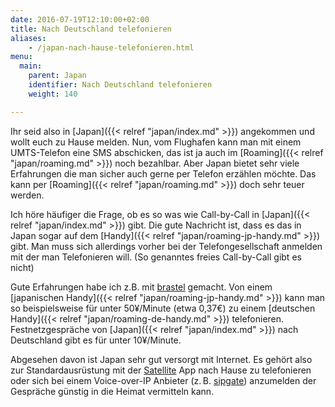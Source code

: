 ```yaml
---
date: 2016-07-19T12:10:00+02:00
title: Nach Deutschland telefonieren
aliases:
    - /japan-nach-hause-telefonieren.html
menu:
  main:
    parent: Japan
    identifier: Nach Deutschland telefonieren
    weight: 140

---
```

Ihr seid also in [Japan]({{< relref "japan/index.md" >}}) angekommen und wollt euch zu Hause melden. Nun, vom Flughafen kann man mit einem UMTS-Telefon eine SMS abschicken, das ist ja auch im [Roaming]({{< relref "japan/roaming.md" >}}) noch bezahlbar. Aber Japan bietet sehr viele Erfahrungen die man sicher auch gerne per Telefon erzählen möchte. Das kann per [Roaming]({{< relref "japan/roaming.md" >}}) doch sehr teuer werden.

Ich höre häufiger die Frage, ob es so was wie Call-by-Call in [Japan]({{< relref "japan/index.md" >}}) gibt. Die gute Nachricht ist, dass es das in Japan sogar auf dem [Handy]({{< relref "japan/roaming-jp-handy.md" >}}) gibt. Man muss sich allerdings vorher bei der Telefongesellschaft anmelden mit der man Telefonieren will. (So genanntes freies Call-by-Call gibt es nicht)

Gute Erfahrungen habe ich z.B. mit [brastel](https://www.brastel.com/Pages/eng/Home/) gemacht. Von einem [japanischen Handy]({{< relref "japan/roaming-jp-handy.md" >}}) kann man so beispielsweise für unter 50¥/Minute (etwa 0,37€) zu einem [deutschen Handy]({{< relref "japan/roaming-de-handy.md" >}}) telefonieren. Festnetzgespräche von [Japan]({{< relref "japan/index.md" >}}) nach Deutschland gibt es für unter 10¥/Minute.

Abgesehen davon ist Japan sehr gut versorgt mit Internet. Es gehört also zur Standardausrüstung mit der [Satellite](https://www.satellite.me/) App nach Hause zu telefonieren oder sich bei einem Voice-over-IP Anbieter (z. B. [sipgate](https://www.sipgate.de/)) anzumelden der Gespräche günstig in die Heimat vermitteln kann.


